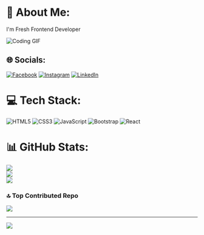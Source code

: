 # 💫 About Me:
I'm Fresh Frontend Developer   

![Coding GIF](https://media.giphy.com/media/26tPoyDhwi7aLzcty/giphy.gif)
## 🌐 Socials:
 [![Facebook](https://img.shields.io/badge/Facebook-%231877F2.svg?logo=Facebook&logoColor=white)](https://facebook.com/https://www.facebook.com/omar.uwk.547) [![Instagram](https://img.shields.io/badge/Instagram-%23E4405F.svg?logo=Instagram&logoColor=white)](https://instagram.com/https://www.instagram.com/omar__rahal/) [![LinkedIn](https://img.shields.io/badge/LinkedIn-%230077B5.svg?logo=linkedin&logoColor=white)](https://linkedin.com/in/www.linkedin.com/in/omar-rahal-01o0) 

# 💻 Tech Stack:
![HTML5](https://img.shields.io/badge/html5-%23E34F26.svg?style=for-the-badge&logo=html5&logoColor=white) ![CSS3](https://img.shields.io/badge/css3-%231572B6.svg?style=for-the-badge&logo=css3&logoColor=white) ![JavaScript](https://img.shields.io/badge/javascript-%23323330.svg?style=for-the-badge&logo=javascript&logoColor=%23F7DF1E) ![Bootstrap](https://img.shields.io/badge/bootstrap-%238511FA.svg?style=for-the-badge&logo=bootstrap&logoColor=white) ![React](https://img.shields.io/badge/react-%2320232a.svg?style=for-the-badge&logo=react&logoColor=%2361DAFB)
# 📊 GitHub Stats:
![](https://github-readme-stats.vercel.app/api?username=Omar-Ra7al&theme=shadow_green&hide_border=false&include_all_commits=false&count_private=false)<br/>
![](https://github-readme-streak-stats.herokuapp.com/?user=Omar-Ra7al&theme=shadow_green&hide_border=false)<br/>
![](https://github-readme-stats.vercel.app/api/top-langs/?username=Omar-Ra7al&theme=shadow_green&hide_border=false&include_all_commits=false&count_private=false&layout=compact)

### 🔝 Top Contributed Repo
![](https://github-contributor-stats.vercel.app/api?username=Omar-Ra7al&limit=5&theme=dark&combine_all_yearly_contributions=true)

---
[![](https://visitcount.itsvg.in/api?id=Omar-Ra7al&icon=2&color=3)](https://visitcount.itsvg.in)

<!-- Proudly created with GPRM ( https://gprm.itsvg.in ) -->
